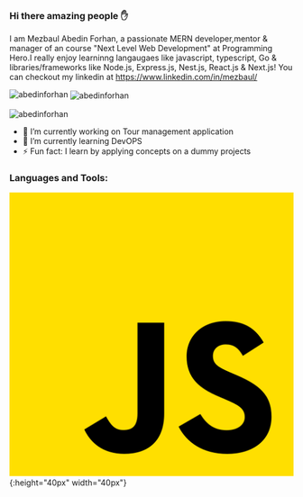 ### Hi there amazing people ✋

I am Mezbaul Abedin Forhan, a passionate MERN developer,mentor & manager of an course "Next Level Web Development" at Programming Hero.I really enjoy learninng langaugaes like javascript, typescript, Go & libraries/frameworks like Node.js, Express.js, Nest.js, React.js & Next.js! You can checkout my linkedin at https://www.linkedin.com/in/mezbaul/


<p><img align="left" src="https://github-readme-stats.vercel.app/api/top-langs?username=abedinforhan&show_icons=true&locale=en&layout=compact" alt="abedinforhan" /></p>

<p>&nbsp;<img align="center" src="https://github-readme-stats.vercel.app/api?username=abedinforhan&show_icons=true&locale=en" alt="abedinforhan" /></p>

<p><img align="center" src="https://github-readme-streak-stats.herokuapp.com/?user=abedinforhan&" alt="abedinforhan" /></p>


- 🔭 I’m currently working on Tour management application 
- 🌱 I’m currently learning DevOPS 
- ⚡ Fun fact: I learn by applying concepts on a dummy projects 


<h3 align="left">Languages and Tools:</h3>

![Alt Text](./js.png){:height="40px" width="40px"}



